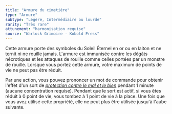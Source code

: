 ```yaml
---
title: "Armure du cimetière"
type: "Armure"
subtype: "Légère, Intermédiaire ou lourde"
rarity: "Très rare"
attunement: "harmonisation requise"
source: "Warlock Grimoire - Kobold Press"
---
```

Cette armure porte des symboles du Soleil Éternel en or ou en laiton et ne ternit ni ne rouille jamais. L'armure est immunisée contre les dégâts nécrotiques et les attaques de rouille comme celles portées par un monstre de rouille. Lorsque vous portez cette armure, votre maximum de points de vie ne peut pas être réduit.

Par une action, vous pouvez prononcer un mot de commande pour obtenir l'effet d'un sort de [_protection contre le mal et le bien_](/grimoire/protection-contre-le-mal-et-le-bien/) pendant 1 minute (aucune concentration requise). Pendant que le sort est actif, si vous êtes réduit à 0 point de vie, vous tombez à 1 point de vie à la place. Une fois que vous avez utilisé cette propriété, elle ne peut plus être utilisée jusqu'à l'aube suivante.
